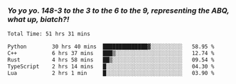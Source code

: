 ### ***Yo yo yo. 148-3 to the 3 to the 6 to the 9, representing the ABQ, what up, biatch?!***

<!--START_SECTION:waka-->

```txt
Total Time: 51 hrs 31 mins

Python        30 hrs 40 mins  ██████████████▓░░░░░░░░░░   58.95 %
C++           6 hrs 37 mins   ███▒░░░░░░░░░░░░░░░░░░░░░   12.74 %
Rust          4 hrs 58 mins   ██▒░░░░░░░░░░░░░░░░░░░░░░   09.54 %
TypeScript    2 hrs 14 mins   █░░░░░░░░░░░░░░░░░░░░░░░░   04.30 %
Lua           2 hrs 1 min     █░░░░░░░░░░░░░░░░░░░░░░░░   03.90 %
```

<!--END_SECTION:waka-->

<!--
**AJMC2002/AJMC2002** is a ✨ _special_ ✨ repository because its `README.md` (this file) appears on your GitHub profile.

Here are some ideas to get you started:

- 🔭 I’m currently working on ...
- 🌱 I’m currently learning ...
- 👯 I’m looking to collaborate on ...
- 🤔 I’m looking for help with ...
- 💬 Ask me about ...
- 📫 How to reach me: ...
- 😄 Pronouns: ...
- ⚡ Fun fact: ...
-->

